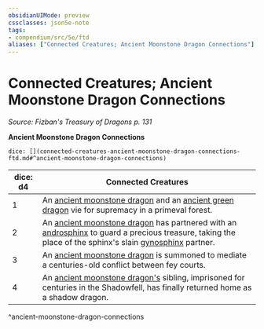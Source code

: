 ```yaml
---
obsidianUIMode: preview
cssclasses: json5e-note
tags:
- compendium/src/5e/ftd
aliases: ["Connected Creatures; Ancient Moonstone Dragon Connections"]
---
```

# Connected Creatures; Ancient Moonstone Dragon Connections
*Source: Fizban's Treasury of Dragons p. 131* 

**Ancient Moonstone Dragon Connections**

`dice: [](connected-creatures-ancient-moonstone-dragon-connections-ftd.md#^ancient-moonstone-dragon-connections)`

| dice: d4 | Connected Creatures |
|----------|---------------------|
| 1 | An [ancient moonstone dragon](/2-Mechanics/CLI/bestiary/dragon/ancient-moonstone-dragon-ftd.md) and an [ancient green dragon](/2-Mechanics/CLI/bestiary/dragon/ancient-green-dragon.md) vie for supremacy in a primeval forest. |
| 2 | An [ancient moonstone dragon](/2-Mechanics/CLI/bestiary/dragon/ancient-moonstone-dragon-ftd.md) has partnered with an [androsphinx](/2-Mechanics/CLI/bestiary/monstrosity/androsphinx.md) to guard a precious treasure, taking the place of the sphinx's slain [gynosphinx](/2-Mechanics/CLI/bestiary/monstrosity/gynosphinx.md) partner. |
| 3 | An [ancient moonstone dragon](/2-Mechanics/CLI/bestiary/dragon/ancient-moonstone-dragon-ftd.md) is summoned to mediate a centuries-old conflict between fey courts. |
| 4 | An [ancient moonstone dragon's](/2-Mechanics/CLI/bestiary/dragon/ancient-moonstone-dragon-ftd.md) sibling, imprisoned for centuries in the Shadowfell, has finally returned home as a shadow dragon. |
^ancient-moonstone-dragon-connections